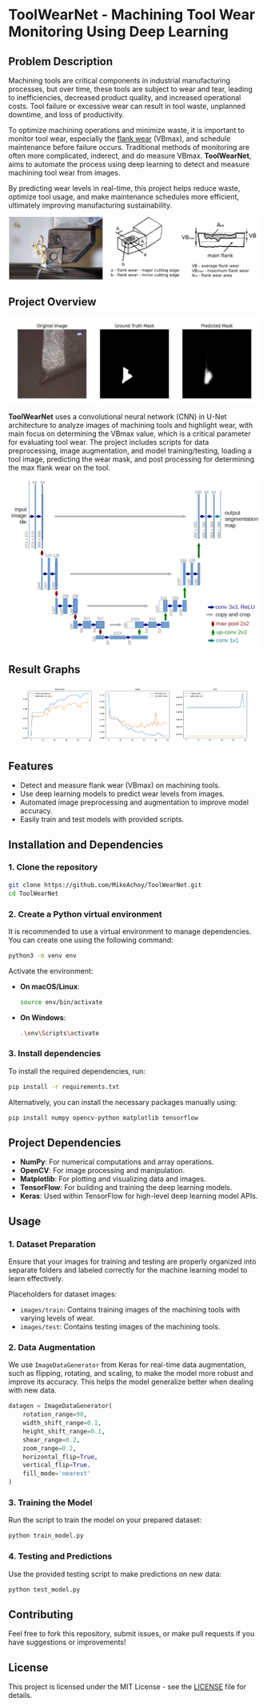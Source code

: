 
# ToolWearNet - Machining Tool Wear Monitoring Using Deep Learning

## Problem Description

Machining tools are critical components in industrial manufacturing processes, but over time, these tools are subject to wear and tear, leading to inefficiencies, decreased product quality, and increased operational costs. Tool failure or excessive wear can result in tool waste, unplanned downtime, and loss of productivity.

To optimize machining operations and minimize waste, it is important to monitor tool wear, especially the <u>flank wear</u> (VBmax), and schedule maintenance before failure occurs. Traditional methods of monitoring are often more complicated, inderect, and do measure VBmax. **ToolWearNet**, aims to automate the process using deep learning to detect and measure machining tool wear from images.

By predicting wear levels in real-time, this project helps reduce waste, optimize tool usage, and make maintenance schedules more efficient, ultimately improving manufacturing sustainability.

![Machining Tool Wear](README_images/Introduction.png)

## Project Overview

![Actual Model Wear Segmentation Results](README_images/Results.png)

**ToolWearNet** uses a convolutional neural network (CNN) in U-Net architecture to analyze images of machining tools and highlight wear, with main focus on determining the VBmax value, which is a critical parameter for evaluating tool wear. The project includes scripts for data preprocessing, image augmentation, and model training/testing, loading a tool image, predicting the wear mask, and post processing for determining the max flank wear on the tool.

![U-Net Architecture](README_images/u-net_architecture.png)

## Result Graphs

<p align="center">
  <img src="README_images/Results/Accuracy.png" alt="Accuracy Chart" width="30%">
  <img src="README_images/Results/Loss.png" alt="Loss Chart" width="30%">
  <img src="README_images/Results/IoU.png" alt="IoU Chart" width="30%">
</p>

## Features

- Detect and measure flank wear (VBmax) on machining tools.
- Use deep learning models to predict wear levels from images.
- Automated image preprocessing and augmentation to improve model accuracy.
- Easily train and test models with provided scripts.

## Installation and Dependencies

### 1. Clone the repository

```bash
git clone https://github.com/MikeAchoy/ToolWearNet.git
cd ToolWearNet
```

### 2. Create a Python virtual environment

It is recommended to use a virtual environment to manage dependencies. You can create one using the following command:

```bash
python3 -m venv env
```

Activate the environment:

- **On macOS/Linux**:

    ```bash
    source env/bin/activate
    ```

- **On Windows**:

    ```bash
    .\env\Scripts\activate
    ```

### 3. Install dependencies

To install the required dependencies, run:

```bash
pip install -r requirements.txt
```

Alternatively, you can install the necessary packages manually using:

```bash
pip install numpy opencv-python matplotlib tensorflow
```

## Project Dependencies

- **NumPy**: For numerical computations and array operations.
- **OpenCV**: For image processing and manipulation.
- **Matplotlib**: For plotting and visualizing data and images.
- **TensorFlow**: For building and training the deep learning models.
- **Keras**: Used within TensorFlow for high-level deep learning model APIs.


## Usage

### 1. Dataset Preparation

Ensure that your images for training and testing are properly organized into separate folders and labeled correctly for the machine learning model to learn effectively.

Placeholders for dataset images:
- `images/train`: Contains training images of the machining tools with varying levels of wear.
- `images/test`: Contains testing images of the machining tools.

### 2. Data Augmentation

We use `ImageDataGenerator` from Keras for real-time data augmentation, such as flipping, rotating, and scaling, to make the model more robust and improve its accuracy. This helps the model generalize better when dealing with new data.

```python
datagen = ImageDataGenerator(
    rotation_range=90,
    width_shift_range=0.1,
    height_shift_range=0.1,
    shear_range=0.2,
    zoom_range=0.2,
    horizontal_flip=True,
    vertical_flip=True.
    fill_mode='nearest'
)
```

### 3. Training the Model

Run the script to train the model on your prepared dataset:

```bash
python train_model.py
```

### 4. Testing and Predictions

Use the provided testing script to make predictions on new data:

```bash
python test_model.py
```

## Contributing

Feel free to fork this repository, submit issues, or make pull requests if you have suggestions or improvements!

## License

This project is licensed under the MIT License - see the [LICENSE](LICENSE) file for details.
